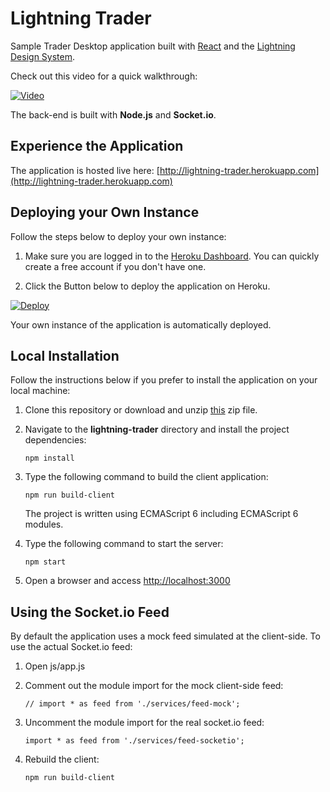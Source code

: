 # Lightning Trader 

Sample Trader Desktop application built with [React](http://facebook.github.io/react/) and the [Lightning Design System](www.lightningdesignsystem.com). 

Check out this video for a quick walkthrough:

[![Video](http://img.youtube.com/vi/53oTIny4gN4/0.jpg)](http://www.youtube.com/watch?v=53oTIny4gN4)

The back-end is built with **Node.js** and **Socket.io**. 

## Experience the Application

The application is hosted live here: [http://lightning-trader.herokuapp.com](http://lightning-trader.herokuapp.com)


## Deploying your Own Instance

Follow the steps below to deploy your own instance:

1. Make sure you are logged in to the [Heroku Dashboard](https://dashboard.heroku.com). You can quickly create a free account if you don't have one.

2. Click the Button below to deploy the application on Heroku.

[![Deploy](https://www.herokucdn.com/deploy/button.png)](https://heroku.com/deploy)

Your own instance of the application is automatically deployed.

## Local Installation

Follow the instructions below if you prefer to install the application on your local machine:

1. Clone this repository or download and unzip [this](https://github.com/ccoenraets/lightning-trader/archive/master.zip) zip file.

1. Navigate to the **lightning-trader** directory and install the project dependencies:

    ```
    npm install
    ```

1. Type the following command to build the client application:

    ```
    npm run build-client
    ```
    
    The project is written using ECMAScript 6 including ECMAScript 6 modules.

1. Type the following command to start the server:
    
    ```
    npm start
    ```
    
1. Open a browser and access [http://localhost:3000](http://localhost:3000)    

## Using the Socket.io Feed

By default the application uses a mock feed simulated at the client-side. To use the actual Socket.io feed: 

1. Open js/app.js

1. Comment out the module import for the mock client-side feed:

    ```
    // import * as feed from './services/feed-mock';
    ```
    
1. Uncomment the module import for the real socket.io feed:

    ```
    import * as feed from './services/feed-socketio';
    ```
    
1. Rebuild the client:    

    ```
    npm run build-client
    ```